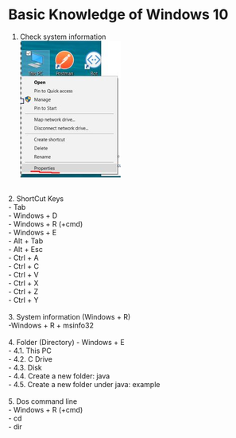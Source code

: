# Basic Knowledge of Windows 10

1. Check system information <br>
![alt text](https://github.com/ryanxiaocanada/Java/blob/master/SystemInfo.jpg "System Information")
<br>
2. ShortCut Keys <br>
  - Tab <br>
  - Windows + D <br>
  - Windows + R  (+cmd)  <br>
  - Windows + E <br>
  - Alt + Tab <br>
  - Alt + Esc <br>
  - Ctrl + A <br>
  - Ctrl + C <br>
  - Ctrl + V <br>
  - Ctrl + X <br>
  - Ctrl + Z <br>
  - Ctrl + Y <br>
  <br>
3. System information (Windows + R)<br>
  -Windows + R + msinfo32<br>
<br>
4. Folder (Directory) 
- Windows + E <br>
- 4.1. This PC<br>
- 4.2. C Drive<br>
- 4.3. Disk<br>
- 4.4. Create a new folder: java<br>
- 4.5. Create a new folder under java: example<br>

<br>
5. Dos command line <br>
 - Windows + R  (+cmd)  <br>
 - cd<br>
 - dir<br>
